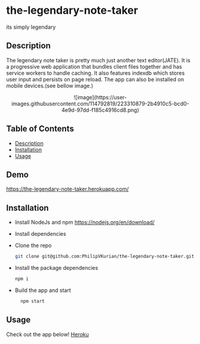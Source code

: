 # the-legendary-note-taker
its simply legendary

## Description

The legendary note taker is pretty much just another text editor(JATE). It is a progressive web application that bundles client files together and has service workers
to handle caching. It also features indexdb which stores user input and persists on page reload. The app can also be installed on mobile devices.(see bellow image.)

<p align="center">
![image](https://user-images.githubusercontent.com/114792819/223310879-2b4910c5-bcd0-4e9d-97dd-f185c4916cd8.png)
</p>

## Table of Contents


- [Description](#description)
- [Installation](#Installation)
- [Usage](#usage)

## Demo
https://the-legendary-note-taker.herokuapp.com/

## Installation 

- Install NodeJs and npm https://nodejs.org/en/download/
- Install dependencies 

- Clone the repo
  ```sh
  git clone git@github.com:PhilipVKurian/the-legendary-note-taker.git
  ```
  
- Install the package dependencies
  ```sh
  npm i
  ```
  
- Build the app and start 
  ```sh
    npm start
  ```


## Usage

Check out the app below!
[Heroku](https://the-legendary-note-taker.herokuapp.com/) 
